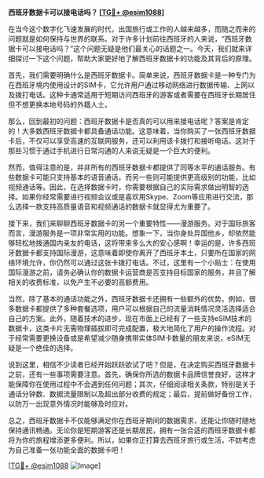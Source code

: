 **西班牙数据卡可以接电话吗？ [[TG💪+ @esim1088](https://t.me/s/esim1088)]**

在当今这个数字化飞速发展的时代，出国旅行或工作的人越来越多，而随之而来的问题就是如何保持与世界的联系。对于许多计划前往西班牙的人来说，“西班牙数据卡可以接电话吗？”这个问题无疑是他们最关心的话题之一。今天，我们就来详细探讨一下这个问题，帮助大家更好地了解西班牙数据卡的功能及其背后的原理。

首先，我们需要明确什么是西班牙数据卡。简单来说，西班牙数据卡是一种专门为在西班牙境内使用设计的SIM卡，它允许用户通过移动网络进行数据传输、上网以及拨打电话。这种卡通常适用于短期访问西班牙的游客或者需要在西班牙长期居住但不想更换本地号码的外籍人士。

那么，回到最初的问题：西班牙数据卡是否真的可以用来接电话呢？答案是肯定的！大多数西班牙数据卡都具备通话功能。这意味着，当你购买了一张西班牙数据卡后，不仅可以享受高速的互联网服务，还可以利用该卡拨打和接听电话。这对于那些习惯于通过手机进行日常沟通的人来说无疑是一个巨大的便利。

然而，值得注意的是，并非所有的西班牙数据卡都提供了同等水平的通话服务。有些数据卡可能只支持基本的语音通话，而另一些则可能提供更高级别的功能，比如视频通话等。因此，在选择数据卡时，你需要根据自己的实际需求做出明智的选择。如果你经常需要进行视频会议或是喜欢用Skype、Zoom等应用进行交流，那么选择一款支持高质量语音和视频通话的数据卡就显得尤为重要了。

接下来，我们来聊聊西班牙数据卡的另一个重要特性——漫游服务。对于国际旅客而言，漫游服务是一项非常实用的功能。想象一下，当你身处异国他乡，却依然能够轻松地拨通国内亲友的电话，这将带来多么大的安心感啊！幸运的是，许多西班牙数据卡都支持国际漫游，这意味着即使你离开了西班牙本土，只要所在国家的网络环境允许，你仍然可以通过这张卡拨打电话。不过，这里有一个小贴士：在使用国际漫游之前，请务必确认你的数据卡运营商是否支持目标国家的服务，并且了解相关的收费标准，以免产生不必要的高额费用。

当然，除了基本的通话功能之外，西班牙数据卡还拥有一些额外的优势。例如，很多数据卡都提供了多种套餐选项，用户可以根据自己的流量消耗情况灵活选择适合自己的方案。此外，随着技术的进步，现在市面上已经有了一些支持eSIM技术的数据卡，这类卡片无需物理插拔即可完成配置，极大地简化了用户的操作流程。对于经常需要更换设备或是希望减少随身携带实体SIM卡数量的朋友来说，eSIM无疑是一个绝佳的选择。

说到这里，相信不少读者已经开始跃跃欲试了吧？但是，在决定购买西班牙数据卡之前，还有一些事项需要注意。首先，确保你所选的数据卡品牌信誉良好，这样才能保障你在使用过程中不会遇到任何问题；其次，仔细阅读相关条款，特别是关于通话分钟数、数据流量限制以及超出部分收费的规定；最后，提前做好备份工作，以防万一出现意外情况时能够及时应对。

总之，西班牙数据卡不仅能够满足你在西班牙期间的数据需求，还能让你随时随地保持通讯畅通。无论你是短期游客还是长期居民，拥有一张合适的西班牙数据卡都将为你的旅程增添更多便利。所以，如果你正打算去西班牙旅行或生活，不妨考虑为自己准备一张功能全面的数据卡吧！

[[TG💪+ @esim1088](https://t.me/s/esim1088) ![Image](https://i.postimg.cc/4NQfJmqS/Snipaste-2025-05-13-00-14-12.png)]